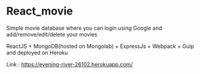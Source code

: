 # React_movie

 Simple movie database where you can login using Google and add/remove/edit/delete your movies
 
 ReactJS + MongoDB(hosted on Mongolab) + ExpressJs + Webpack + Gulp and deployed on Heroku
 
 Link : https://evening-river-26102.herokuapp.com/
